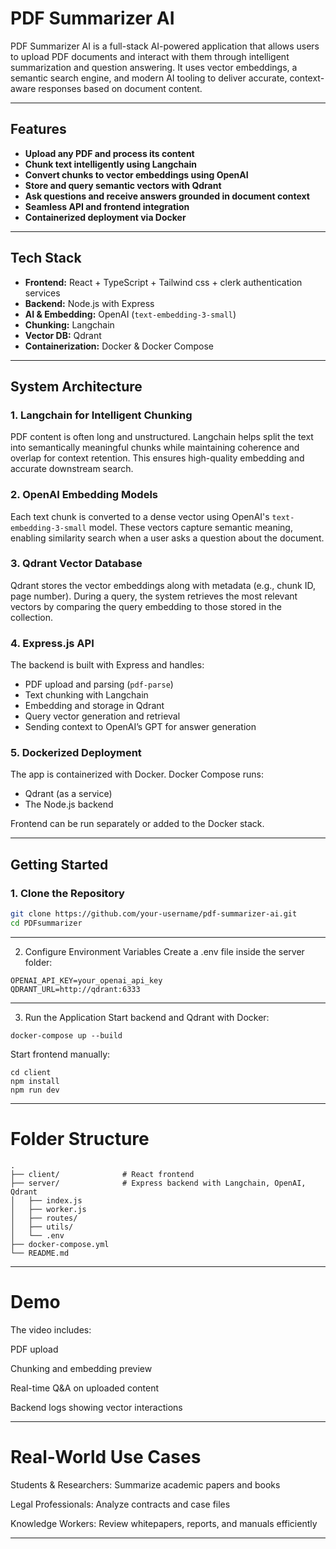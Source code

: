 # PDF Summarizer AI

PDF Summarizer AI is a full-stack AI-powered application that allows users to upload PDF documents and interact with them through intelligent summarization and question answering. It uses vector embeddings, a semantic search engine, and modern AI tooling to deliver accurate, context-aware responses based on document content.

---

## Features

- **Upload any PDF and process its content**
- **Chunk text intelligently using Langchain**
- **Convert chunks to vector embeddings using OpenAI**
- **Store and query semantic vectors with Qdrant**
- **Ask questions and receive answers grounded in document context**
- **Seamless API and frontend integration**
- **Containerized deployment via Docker**

---

## Tech Stack

- **Frontend:** React + TypeScript + Tailwind css + clerk authentication services
- **Backend:** Node.js with Express  
- **AI & Embedding:** OpenAI (`text-embedding-3-small`)  
- **Chunking:** Langchain  
- **Vector DB:** Qdrant  
- **Containerization:** Docker & Docker Compose

---

## System Architecture

### 1. Langchain for Intelligent Chunking

PDF content is often long and unstructured. Langchain helps split the text into semantically meaningful chunks while maintaining coherence and overlap for context retention. This ensures high-quality embedding and accurate downstream search.

### 2. OpenAI Embedding Models

Each text chunk is converted to a dense vector using OpenAI's `text-embedding-3-small` model. These vectors capture semantic meaning, enabling similarity search when a user asks a question about the document.

### 3. Qdrant Vector Database

Qdrant stores the vector embeddings along with metadata (e.g., chunk ID, page number). During a query, the system retrieves the most relevant vectors by comparing the query embedding to those stored in the collection.

### 4. Express.js API

The backend is built with Express and handles:  
- PDF upload and parsing (`pdf-parse`)  
- Text chunking with Langchain  
- Embedding and storage in Qdrant  
- Query vector generation and retrieval  
- Sending context to OpenAI’s GPT for answer generation

### 5. Dockerized Deployment

The app is containerized with Docker. Docker Compose runs:  
- Qdrant (as a service)  
- The Node.js backend  

Frontend can be run separately or added to the Docker stack.

---

## Getting Started

### 1. Clone the Repository

```bash
git clone https://github.com/your-username/pdf-summarizer-ai.git
cd PDFsummarizer
```

---

2. Configure Environment Variables
Create a .env file inside the server folder:

```
OPENAI_API_KEY=your_openai_api_key
QDRANT_URL=http://qdrant:6333
```

---

3. Run the Application
Start backend and Qdrant with Docker:

```
docker-compose up --build
```

Start frontend manually:

```
cd client
npm install
npm run dev
```

---

# Folder Structure

```
.
├── client/              # React frontend
├── server/              # Express backend with Langchain, OpenAI, Qdrant
│   ├── index.js
│   ├── worker.js
│   ├── routes/
│   ├── utils/
│   └── .env
├── docker-compose.yml
└── README.md
```

---

# Demo



The video includes:

PDF upload

Chunking and embedding preview

Real-time Q&A on uploaded content

Backend logs showing vector interactions

---

# Real-World Use Cases 

Students & Researchers: Summarize academic papers and books

Legal Professionals: Analyze contracts and case files

Knowledge Workers: Review whitepapers, reports, and manuals efficiently

---
